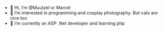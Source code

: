 - 👋 Hi, I’m @Muutzel or Marcel
- 👀 I’m interested in programming and cosplay photography. But cats are nice too
- 🌱 I’m currently an ASP .Net developer and learning php

<!---
Muutzel/Muutzel is a ✨ special ✨ repository because its `README.md` (this file) appears on your GitHub profile.
You can click the Preview link to take a look at your changes.
--->
